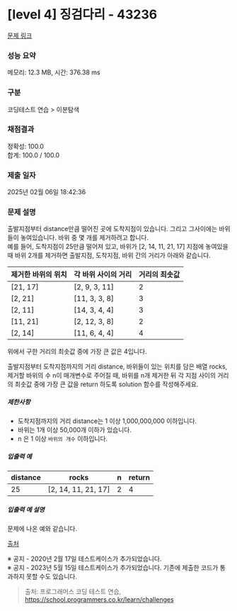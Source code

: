 # [level 4] 징검다리 - 43236 

[문제 링크](https://school.programmers.co.kr/learn/courses/30/lessons/43236) 

### 성능 요약

메모리: 12.3 MB, 시간: 376.38 ms

### 구분

코딩테스트 연습 > 이분탐색

### 채점결과

정확성: 100.0<br/>합계: 100.0 / 100.0

### 제출 일자

2025년 02월 06일 18:42:36

### 문제 설명

<p>출발지점부터 distance만큼 떨어진 곳에 도착지점이 있습니다. 그리고 그사이에는 바위들이 놓여있습니다. 바위 중 몇 개를 제거하려고 합니다.<br>
예를 들어, 도착지점이 25만큼 떨어져 있고, 바위가 [2, 14, 11, 21, 17] 지점에 놓여있을 때 바위 2개를 제거하면 출발지점, 도착지점, 바위 간의 거리가 아래와 같습니다.</p>
<table class="table">
        <thead><tr>
<th>제거한 바위의 위치</th>
<th>각 바위 사이의 거리</th>
<th>거리의 최솟값</th>
</tr>
</thead>
        <tbody><tr>
<td>[21, 17]</td>
<td>[2, 9, 3, 11]</td>
<td>2</td>
</tr>
<tr>
<td>[2, 21]</td>
<td>[11, 3, 3, 8]</td>
<td>3</td>
</tr>
<tr>
<td>[2, 11]</td>
<td>[14, 3, 4, 4]</td>
<td>3</td>
</tr>
<tr>
<td>[11, 21]</td>
<td>[2, 12, 3, 8]</td>
<td>2</td>
</tr>
<tr>
<td>[2, 14]</td>
<td>[11, 6, 4, 4]</td>
<td>4</td>
</tr>
</tbody>
      </table>
<p>위에서 구한 거리의 최솟값 중에 가장 큰 값은 4입니다.</p>

<p>출발지점부터 도착지점까지의 거리 distance, 바위들이 있는 위치를 담은 배열 rocks, 제거할 바위의 수 n이 매개변수로 주어질 때, 바위를 n개 제거한 뒤 각 지점 사이의 거리의 최솟값 중에 가장 큰 값을 return 하도록 solution 함수를 작성해주세요.</p>

<h5>제한사항</h5>

<ul>
<li>도착지점까지의 거리 distance는 1 이상 1,000,000,000 이하입니다.</li>
<li>바위는 1개 이상 50,000개 이하가 있습니다.</li>
<li>n 은 1 이상 <code>바위의 개수</code> 이하입니다.</li>
</ul>

<h5>입출력 예</h5>
<table class="table">
        <thead><tr>
<th>distance</th>
<th>rocks</th>
<th>n</th>
<th>return</th>
</tr>
</thead>
        <tbody><tr>
<td>25</td>
<td>[2, 14, 11, 21, 17]</td>
<td>2</td>
<td>4</td>
</tr>
</tbody>
      </table>
<h5>입출력 예 설명</h5>

<p>문제에 나온 예와 같습니다.</p>

<p><a href="http://contest.usaco.org/DEC06.htm" target="_blank" rel="noopener">출처</a></p>

<p>※ 공지 - 2020년 2월 17일 테스트케이스가 추가되었습니다.<br>
※ 공지 - 2023년 5월 15일 테스트케이스가 추가되었습니다. 기존에 제출한 코드가 통과하지 못할 수도 있습니다.</p>


> 출처: 프로그래머스 코딩 테스트 연습, https://school.programmers.co.kr/learn/challenges